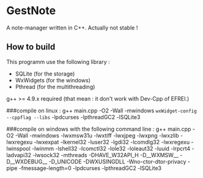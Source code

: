 # GestNote
A note-manager written in C++. Actually not stable ! 


## How to build
This programm use the following library :
- SQLite (for the storage)
- WxWidgets (for the windows)
- Pthread (for the multithreading)

g++ >= 4.9.x required (that mean : it don't work with Dev-Cpp of EFREI.)


###compile on linux : 
g++ main.cpp -O2 -Wall -mwindows  `wxWidget-config --cppflag --libs` -lpdcurses -lpthreadGC2 -lSQLite3

###compile on windows with the following command line : 
g++ main.cpp -O2 -Wall -mwindows -lwxmsw31u -lwxtiff -lwxjpeg -lwxpng -lwxzlib -lwxregexu -lwxexpat -lkernel32 -luser32 -lgdi32 -lcomdlg32 -lwxregexu -lwinspool -lwinmm -lshell32 -lcomctl32 -lole32 -loleaut32 -luuid -lrpcrt4 -ladvapi32 -lwsock32   -mthreads -DHAVE_W32API_H -D__WXMSW__ -D__WXDEBUG__ -D_UNICODE -DWXUSINGDLL -Wno-ctor-dtor-privacy -pipe -fmessage-length=0 -lpdcurses -lpthreadGC2 -lSQLite3
